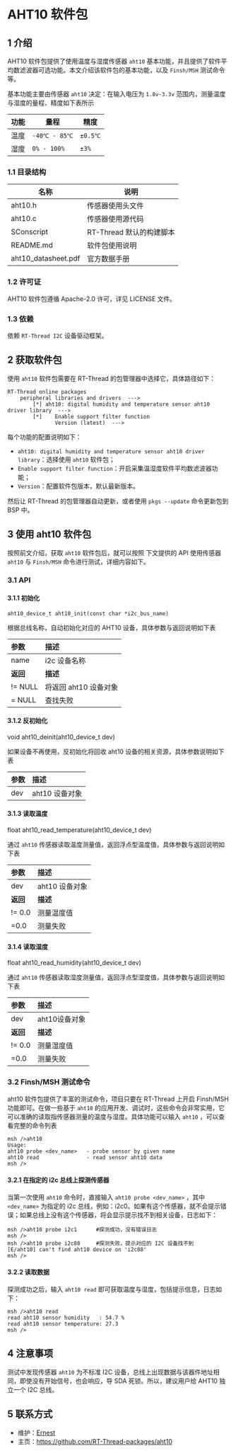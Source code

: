 # AHT10 软件包

## 1 介绍

AHT10 软件包提供了使用温度与湿度传感器 `aht10` 基本功能，并且提供了软件平均数滤波器可选功能。本文介绍该软件包的基本功能，以及 `Finsh/MSH` 测试命令等。

基本功能主要由传感器 `aht10` 决定：在输入电压为 `1.8v-3.3v` 范围内，测量温度与湿度的量程、精度如下表所示

| 功能 | 量程 | 精度 |
| ---- | ---- | ---- |
| 温度 | `-40℃ - 85℃` |`±0.5℃`|
| 湿度 | `0% - 100%` |`±3%`|

### 1.1 目录结构

| 名称 | 说明 |
| ---- | ---- |
| aht10.h | 传感器使用头文件 |
| aht10.c | 传感器使用源代码 |
| SConscript | RT-Thread 默认的构建脚本 |
| README.md | 软件包使用说明 |
| aht10_datasheet.pdf | 官方数据手册 |

### 1.2 许可证

AHT10 软件包遵循  Apache-2.0 许可，详见 LICENSE 文件。

### 1.3 依赖

依赖 `RT-Thread I2C` 设备驱动框架。

## 2 获取软件包

使用 `aht10` 软件包需要在 RT-Thread 的包管理器中选择它，具体路径如下：

```
RT-Thread online packages
    peripheral libraries and drivers  --->
        [*] aht10: digital humidity and temperature sensor aht10 driver library  --->
        [*]    Enable support filter function
               Version (latest)  --->
```


每个功能的配置说明如下：

- `aht10: digital humidity and temperature sensor aht10 driver library`：选择使用 `aht10` 软件包；
- `Enable support filter function`：开启采集温湿度软件平均数滤波器功能；
- `Version`：配置软件包版本，默认最新版本。

然后让 RT-Thread 的包管理器自动更新，或者使用 `pkgs --update` 命令更新包到 BSP 中。

## 3 使用 aht10 软件包

按照前文介绍，获取 `aht10` 软件包后，就可以按照 下文提供的 API 使用传感器 `aht10` 与 `Finsh/MSH` 命令进行测试，详细内容如下。

### 3.1 API

#### 3.1.1  初始化 

`aht10_device_t aht10_init(const char *i2c_bus_name)`

根据总线名称，自动初始化对应的 AHT10 设备，具体参数与返回说明如下表

| 参数    | 描述                      |
| :----- | :----------------------- |
| name   | i2c 设备名称 |
| **返回** | **描述** |
| != NULL | 将返回 aht10 设备对象 |
| = NULL | 查找失败 |

#### 3.1.2  反初始化

void aht10_deinit(aht10_device_t dev)

如果设备不再使用，反初始化将回收 aht10 设备的相关资源，具体参数说明如下表

| 参数 | 描述           |
| :--- | :------------- |
| dev  | aht10 设备对象 |

#### 3.1.3 读取温度

float aht10_read_temperature(aht10_device_t dev)

通过 `aht10` 传感器读取温度测量值，返回浮点型温度值，具体参数与返回说明如下表

| 参数     | 描述           |
| :------- | :------------- |
| dev      | aht10 设备对象 |
| **返回** | **描述**       |
| != 0.0   | 测量温度值     |
| =0.0     | 测量失败       |

#### 3.1.4 读取湿度

float aht10_read_humidity(aht10_device_t dev)

通过 `aht10` 传感器读取湿度测量值，返回浮点型湿度值，具体参数与返回说明如下表

| 参数     | 描述          |
| :------- | :------------ |
| dev      | aht10设备对象 |
| **返回** | **描述**      |
| != 0.0   | 测量湿度值    |
| =0.0     | 测量失败      |

### 3.2 Finsh/MSH 测试命令

aht10 软件包提供了丰富的测试命令，项目只要在 RT-Thread 上开启 Finsh/MSH 功能即可。在做一些基于 `aht10` 的应用开发、调试时，这些命令会非常实用，它可以准确的读取指传感器测量的温度与湿度。具体功能可以输入 `aht10` ，可以查看完整的命令列表

```
msh />aht10
Usage:
aht10 probe <dev_name>   - probe sensor by given name
aht10 read               - read sensor aht10 data
msh />
```

#### 3.2.1 在指定的 i2c 总线上探测传感器 

当第一次使用 `aht10` 命令时，直接输入 `aht10 probe <dev_name>` ，其中 `<dev_name>` 为指定的 i2c 总线，例如：i2c0。如果有这个传感器，就不会提示错误；如果总线上没有这个传感器，将会显示提示找不到相关设备，日志如下：

```
msh />aht10 probe i2c1      #探测成功，没有错误日志
msh />
msh />aht10 probe i2c88     #探测失败，提示对应的 I2C 设备找不到
[E/aht10] can't find aht10 device on 'i2c88'
msh />
```

#### 3.2.2 读取数据

探测成功之后，输入 `aht10 read` 即可获取温度与湿度，包括提示信息，日志如下： 

```
msh />aht10 read
read aht10 sensor humidity   : 54.7 %
read aht10 sensor temperature: 27.3 
msh />
```

## 4 注意事项

测试中发现传感器 `aht10` 为不标准 I2C 设备，总线上出现数据与该器件地址相同，即使没有开始信号，也会响应，导 SDA 死锁。所以，建议用户给 AHT10 独立一个 I2C 总线。

## 5 联系方式

* 维护：[Ernest](https://github.com/ErnestChen1)
* 主页：https://github.com/RT-Thread-packages/aht10

